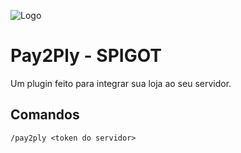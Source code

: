 ![Logo](https://avatars.githubusercontent.com/u/95589755?s=200&v=4)

# Pay2Ply - SPIGOT

Um plugin feito para integrar sua loja ao seu servidor.

## Comandos

```/pay2ply <token do servidor>```
